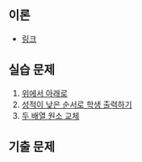 ## 이론
* [링크](./implementation/lecture.md)

## 실습 문제
1. [위에서 아래로](./n1)
2. [성적이 낮은 순서로 학생 출력하기](./n2)
3. [두 배열 원소 교체](./n3)

## 기출 문제
